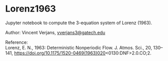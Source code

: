 # Lorenz1963

Jupyter notebook to compute the 3-equation system of Lorenz (1963).

Author: Vincent Verjans, vverjans3@gatech.edu

Reference: <br />
Lorenz, E. N., 1963: Deterministic Nonperiodic Flow. J. Atmos. Sci., 20, 130–141, https://doi.org/10.1175/1520-0469(1963)020<0130:DNF>2.0.CO;2. 
